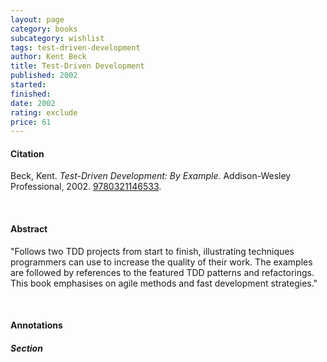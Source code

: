 ```yaml
---
layout: page
category: books
subcategory: wishlist
tags: test-driven-development
author: Kent Beck
title: Test-Driven Development
published: 2002
started:
finished:
date: 2002
rating: exclude
price: 61
---
```


#### Citation

Beck, Kent. *Test-Driven Development: By Example.* Addison-Wesley Professional, 2002. [9780321146533](https://www.amazon.ca/Test-Driven-Development-Kent-Beck/dp/0321146530).

<br>

#### Abstract

"Follows two TDD projects from start to finish, illustrating techniques programmers can use to increase the quality of their work. The examples are followed by references to the featured TDD patterns and refactorings. This book emphasises on agile methods and fast development strategies."

<br>

#### Annotations

##### Section
